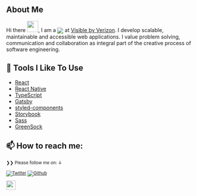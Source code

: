 ## About Me

Hi there <img src="https://media.giphy.com/media/hvRJCLFzcasrR4ia7z/giphy.gif" width="30px">, I am a <img align="center" src="https://img.shields.io/badge/Software-Engineer-brightgreen"/></a> at <a href="https://www.visible.com/">Visible by Verizon</a>. I develop scalable, maintainable and accessible web applications. I value problem solving, communication and collaboration as integral part of the creative process of software engineering. 

## 🔧 Tools I Like To Use

- [React](https://reactjs.org/)
- [React Native](https://reactnative.dev/)
- [TypeScript](https://www.typescriptlang.org/)
- [Gatsby](https://www.gatsbyjs.com/)
- [styled-components](https://styled-components.com/)
- [Storybook](https://storybook.js.org/)
- [Sass](https://sass-lang.com/)
- [GreenSock](https://greensock.com/gsap/)


## 📫 How to reach me:

<small>❯❯ Please follow me on: ↓</strong>


[![Twitter](https://img.shields.io/twitter/follow/skepticalnomad?label=%40skepticalnomad&style=social)][t] [![Github](https://img.shields.io/github/followers/xarfo?style=social&label=Follow)][g] 


[t]: https://twitter.com/skepticalnomad
[g]: https://github.com/xarfo

<a href="https://medium.com/@abdul.ahmad95"><img src="https://img.shields.io/badge/medium-%2312100E.svg?&style=for-the-badge&logo=medium&logoColor=white" height=25></a>

